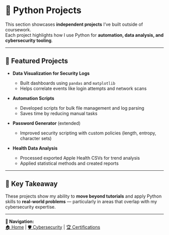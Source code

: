 # 🧰 **Python Projects**

This section showcases **independent projects** I’ve built outside of coursework.  
Each project highlights how I use Python for **automation, data analysis, and cybersecurity tooling**.  

---

## 📂 Featured Projects

- **Data Visualization for Security Logs**  
  - Built dashboards using `pandas` and `matplotlib`  
  - Helps correlate events like login attempts and network scans  

- **Automation Scripts**  
  - Developed scripts for bulk file management and log parsing  
  - Saves time by reducing manual tasks  

- **Password Generator** (extended)  
  - Improved security scripting with custom policies (length, entropy, character sets)  

- **Health Data Analysis**  
  - Processed exported Apple Health CSVs for trend analysis  
  - Applied statistical methods and created reports  

---

## 📌 Key Takeaway
These projects show my ability to **move beyond tutorials** and apply Python skills to **real-world problems** — particularly in areas that overlap with my cybersecurity expertise.  


---
**🔗 Navigation:**  
[🏠 Home](../index.md) | [🛡️ Cybersecurity](../cybersecurity/index.md) | [🏆 Certifications](../certifications.md)